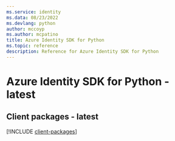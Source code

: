 ```yaml
---
ms.service: identity
ms.data: 08/23/2022
ms.devlang: python
author: mccoyp
ms.author: mcpatino
title: Azure Identity SDK for Python
ms.topic: reference
description: Reference for Azure Identity SDK for Python
---
```

# Azure Identity SDK for Python - latest

## Client packages - latest
[!INCLUDE [client-packages](identity-client-index.md)]
